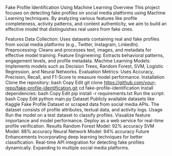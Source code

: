Fake Profile Identification Using Machine Learning
Overview
This project focuses on detecting fake profiles on social media platforms using Machine Learning techniques. By analyzing various features like profile completeness, activity patterns, and content authenticity, we aim to build an effective model that distinguishes real users from fake ones.

Features
Data Collection: Uses datasets containing real and fake profiles from social media platforms (e.g., Twitter, Instagram, LinkedIn).
Preprocessing: Cleans and processes text, images, and metadata for effective model training.
Feature Engineering: Extracts behavioral patterns, engagement levels, and profile metadata.
Machine Learning Models: Implements models such as Decision Trees, Random Forest, SVM, Logistic Regression, and Neural Networks.
Evaluation Metrics: Uses Accuracy, Precision, Recall, and F1-Score to measure model performance.
Installation
Clone the repository:
bash
Copy
Edit
git clone https://github.com/your-repo/fake-profile-identification.git
cd fake-profile-identification
Install dependencies:
bash
Copy
Edit
pip install -r requirements.txt
Run the script:
bash
Copy
Edit
python main.py
Dataset
Publicly available datasets like Kaggle Fake Profile Dataset or scraped data from social media APIs.
The dataset consists of profile attributes, textual data, and activity logs.
Usage
Run the model on a test dataset to classify profiles.
Visualize feature importance and model performance.
Deploy as a web service for real-time profile verification.
Results
Random Forest Model: 92% accuracy
SVM Model: 88% accuracy
Neural Network Model: 94% accuracy
Future Enhancements
Incorporating deep learning techniques for better classification.
Real-time API integration for detecting fake profiles dynamically.
Expanding to multiple social media platforms.
